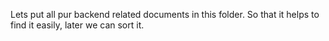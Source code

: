 Lets put all pur backend related documents in this folder.
So that it helps to find it easily, later we can sort it.
